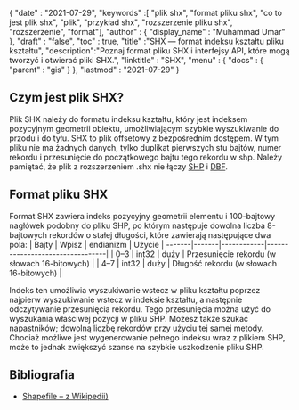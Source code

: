 {
  "date" : "2021-07-29",
  "keywords" :[ "plik shx", "format pliku shx", "co to jest plik shx", "plik", "przykład shx", "rozszerzenie pliku shx", "rozszerzenie", "format"],
  "author" : {
    "display_name" : "Muhammad Umar"
},
  "draft" : "false",
  "toc" : true,
  "title" :"SHX — format indeksu kształtu pliku kształtu",
  "description":"Poznaj format pliku SHX i interfejsy API, które mogą tworzyć i otwierać pliki SHX.",
  "linktitle" : "SHX",
  "menu" : {
    "docs" : {
      "parent" : "gis"
}
},
  "lastmod" : "2021-07-29"
}

## Czym jest plik SHX?
Plik SHX należy do formatu indeksu kształtu, który jest indeksem pozycyjnym geometrii obiektu, umożliwiającym szybkie wyszukiwanie do przodu i do tyłu. SHX to plik offsetowy z bezpośrednim dostępem. W tym pliku nie ma żadnych danych, tylko duplikat pierwszych stu bajtów, numer rekordu i przesunięcie do początkowego bajtu tego rekordu w shp. Należy pamiętać, że plik z rozszerzeniem .shx nie łączy [SHP](/pl/gis/shp/) i [DBF](/pl/database/dbf).

## Format pliku SHX
Format SHX zawiera indeks pozycyjny geometrii elementu i 100-bajtowy nagłówek podobny do pliku SHP, po którym następuje dowolna liczba 8-bajtowych rekordów o stałej długości, które zawierają następujące dwa pola:
| Bajty | Wpisz | endianizm | Użycie |
-------|-------|------------|---------------------------------|
| 0–3 | int32 | duży | Przesunięcie rekordu (w słowach 16-bitowych) |
| 4–7 | int32 | duży | Długość rekordu (w słowach 16-bitowych) |

Indeks ten umożliwia wyszukiwanie wstecz w pliku kształtu poprzez najpierw wyszukiwanie wstecz w indeksie kształtu, a następnie odczytywanie przesunięcia rekordu. Tego przesunięcia można użyć do wyszukania właściwej pozycji w pliku SHP. Możesz także szukać napastników; dowolną liczbę rekordów przy użyciu tej samej metody. Chociaż możliwe jest wygenerowanie pełnego indeksu wraz z plikiem SHP, może to jednak zwiększyć szanse na szybkie uszkodzenie pliku SHP.


## Bibliografia

* [Shapefile – z Wikipedii)](https://en.wikipedia.org/wiki/Shapefile)


